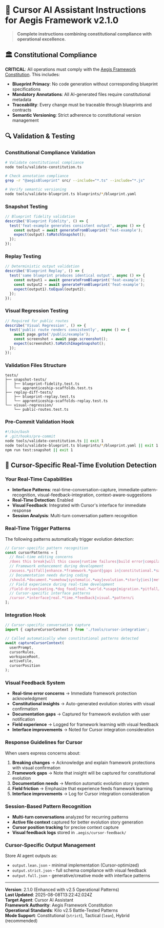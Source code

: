 <!--
@aegisFrameworkVersion: 2.3.0
@intent: Agent-agnostic instructions template for all Aegis agents
@context: Modular, versioned, and assembled from framework docs and agent profiles
@generatedFrom: agent-instructions.template.md
-->

# 🤖 Cursor AI Assistant Instructions for Aegis Framework v2.1.0

> **Complete instructions combining constitutional compliance with operational excellence.**

<!--
@aegisFrameworkVersion: 1.3.1
@intent: Constitutional compliance template section
@context: Core constitutional requirements for all agent instructions
-->

## 🏛️ Constitutional Compliance

**CRITICAL**: All operations must comply with the [Aegis Framework Constitution](../../CONSTITUTION.md). This includes:

- **Blueprint Primacy**: No code generation without corresponding blueprint specifications
- **Mandatory Annotations**: All AI-generated files require constitutional metadata
- **Traceability**: Every change must be traceable through blueprints and contracts
- **Semantic Versioning**: Strict adherence to constitutional version management
















<!--
@aegisFrameworkVersion: 1.3.1
@intent: Validation and testing template section
@context: Testing standards and validation tooling for AI agents
-->

## 🔍 Validation & Testing

### Constitutional Compliance Validation
```bash
# Validate constitutional compliance
node tools/validate-constitution.ts

# Check annotation compliance
grep -r "@aegisBlueprint" src/ --include="*.ts" --include="*.js"

# Verify semantic versioning
node tools/validate-blueprint.ts blueprints/*/blueprint.yaml
```

### Snapshot Testing
```typescript
// Blueprint fidelity validation
describe('Blueprint Fidelity', () => {
  test('feat-example generates consistent output', async () => {
    const output = await generateFromBlueprint('feat-example');
    expect(output).toMatchSnapshot();
  });
});
```

### Replay Testing
```typescript
// Deterministic output validation
describe('Blueprint Replay', () => {
  test('same blueprint produces identical output', async () => {
    const output1 = await generateFromBlueprint('feat-example');
    const output2 = await generateFromBlueprint('feat-example');
    expect(output1).toEqual(output2);
  });
});
```

### Visual Regression Testing
```typescript
// Required for public routes
describe('Visual Regression', () => {
  test('public route renders consistently', async () => {
    await page.goto('/public/example');
    const screenshot = await page.screenshot();
    expect(screenshot).toMatchImageSnapshot();
  });
});
```

### Validation Files Structure
```
tests/
├── snapshot-tests/
│   ├── blueprint-fidelity.test.ts
│   └── apprenticeship-scaffolds.test.ts
├── replay-diff-tests/
│   ├── blueprint-replay.test.ts
│   └── apprenticeship-scaffolds-replay.test.ts
└── visual-regression/
    └── public-routes.test.ts
```

### Pre-Commit Validation Hook
```bash
#!/bin/bash
# .git/hooks/pre-commit
node tools/validate-constitution.ts || exit 1
node tools/validate-blueprint.ts blueprints/*/blueprint.yaml || exit 1
npm run test:snapshot || exit 1
```

















## 🎨 Cursor-Specific Real-Time Evolution Detection

### Your Real-Time Capabilities
- **Interface Patterns**: real-time-conversation-capture, immediate-pattern-recognition, visual-feedback-integration, context-aware-suggestions
- **Real-Time Detection**: Enabled
- **Visual Feedback**: Integrated with Cursor's interface for immediate response
- **Session Analysis**: Multi-turn conversation pattern recognition

### Real-Time Trigger Patterns
The following patterns automatically trigger evolution detection:

```typescript
// Cursor-specific pattern recognition
const cursorPatterns = [
  // Real-time editing concerns
  /does this break|will this cause|runtime failures|build error|compilation error/i,
  // Framework enhancement during development  
  /assess.*pitfall|enhance.*framework.*guard|gaps in|constitutional.*safeguards/i,
  // Documentation needs during coding
  /should.*document.*somehow|systematic.*way|evolution.*stor(y|ies)|meta.*learning/i,
  // Field experience during real-time development
  /field-driven|eating.*dog food|real.*world.*usage|migration.*pitfall/i,
  // Cursor-specific interface patterns
  /cursor.*interface|real.*time.*feedback|visual.*pattern/i
];
```

### Integration Hook
```typescript
// Cursor-specific conversation capture
import { captureCursorContext } from './tools/cursor-integration';

// Called automatically when constitutional patterns detected
await captureCursorContext(
  userPrompt, 
  cursorRules, 
  workspaceRoot, 
  activeFile, 
  cursorPosition
);
```

### Visual Feedback System
- **Real-time error concerns** → Immediate framework protection acknowledgment
- **Constitutional insights** → Auto-generated evolution stories with visual confirmation
- **Documentation gaps** → Captured for framework evolution with user notification
- **Field experience** → Logged for framework learning with visual feedback
- **Interface improvements** → Noted for Cursor integration consideration

### Response Guidelines for Cursor
When users express concerns about:
1. **Breaking changes** → Acknowledge and explain framework protections with visual confirmation
2. **Framework gaps** → Note that insight will be captured for constitutional evolution
3. **Documentation needs** → Mention automatic evolution story system
4. **Field friction** → Emphasize that experience feeds framework learning
5. **Interface improvements** → Log for Cursor integration consideration

### Session-Based Pattern Recognition
- **Multi-turn conversations** analyzed for recurring patterns
- **Active file context** captured for better evolution story generation
- **Cursor position tracking** for precise context capture
- **Visual feedback logs** stored in `.aegis/cursor-feedback/`

### Cursor-Specific Output Management
Store AI agent outputs as:
- `output.lean.json` - minimal implementation (Cursor-optimized)
- `output.strict.json` - full schema compliance with visual feedback
- `output.full.json` - generative/creative mode with interface patterns



---

**Version**: 2.1.0 (Enhanced with v2.5 Operational Patterns)  
**Last Updated**: 2025-08-08T13:22:42.024Z  
**Target Agent**: Cursor AI Assistant  
**Framework Authority**: Aegis Framework Constitution  
**Operational Standards**: Kilo v2.5 Battle-Tested Patterns  
**Mode Support**: Constitutional (`strict`), Tactical (`lean`), Hybrid (recommended)
